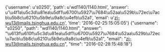 {'username': u's0250', 'path': u'wd1140/1140.html', 'answer': u'\u4f1a\u5c3d\u81ea\u5df1\u6700\u5927\u7684\u52aa\u529b\u72ec\u7acb\u5b8c\u6210\u5b9e\u9a8c\u4efb\u52a1', 'email': u'zj-wu13@mails.tsinghua.edu.cn', 'time': '2016-02-25:15:05:05'}
{"username": "s0250", "path": "wd1140/1140.html", "answer": "\u613f\u610f\u5c3d\u81ea\u5df1\u6700\u5927\u7684\u52aa\u529b\u72ec\u7acb\u5b8c\u6210\u5b9e\u9a8c\u4efb\u52a1", "email": "zj-wu13@mails.tsinghua.edu.cn", "time": "2016-02-28:15:48:18"}